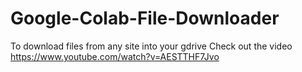 # Google-Colab-File-Downloader
To download files from any site into your gdrive
Check out the video
https://www.youtube.com/watch?v=AESTTHF7Jvo
